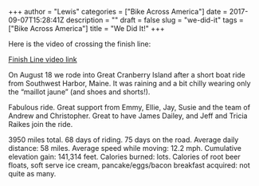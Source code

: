+++
author = "Lewis"
categories = ["Bike Across America"]
date = 2017-09-07T15:28:41Z
description = ""
draft = false
slug = "we-did-it"
tags = ["Bike Across America"]
title = "We Did It!"
+++


Here is the video of crossing the finish line:

[Finish Line video link](https://www.dropbox.com/s/xkgm7bp35ysyqz9/finish-line.mov?raw=1)

On August 18 we rode into Great Cranberry Island after a short boat ride from Southwest Harbor, Maine. It was raining and a bit chilly wearing only the “maillot jaune” (and shoes and shorts!). 

Fabulous ride. Great support from Emmy, Ellie, Jay, Susie and the team of Andrew and Christopher. Great to have James Dailey, and Jeff and Tricia Raikes join the ride.

3950 miles total. 68 days of riding. 75 days on the road. Average daily distance: 58 miles. Average speed while moving: 12.2 mph. Cumulative elevation gain: 141,314 feet. Calories burned: lots. Calories of root beer floats, soft serve ice cream, pancake/eggs/bacon breakfast acquired: not quite as many.

